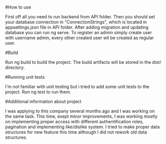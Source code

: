 #How to use

First off all you need to run backend from API folder. Then you should set your database connection in "ConnectionStrings", which is located in appsettings.json file in API folder. After adding migration and updating database you can run ng serve. To register an admin simply create user with username admin, every other created user wll be created as regular user.

#Build

Run ng build to build the project. The build artifacts will be stored in the dist/ directory.

#Running unit tests

I'm not familiar with unit testing but i tried to add some unit tests to the project. Run ng test to run them.

#Additional information about project

I was applying to this company several months ago and I was working on the same task. This time, exept minor improvements, I was working mostly on implementing proper access with different authentification roles, pagination and implementing like/dislike system. I tried to make proper data structures for new feature this time although I did not rework old data structures. 
